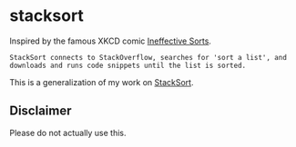 # stacksort

Inspired by the famous XKCD comic [Ineffective Sorts](https://xkcd.com/1185/).

```
StackSort connects to StackOverflow, searches for 'sort a list', and downloads and runs code snippets until the list is sorted.
```

This is a generalization of my work on [StackSort](https://github.com/buckley-w-david/stacksort).

## Disclaimer

Please do not actually use this.

